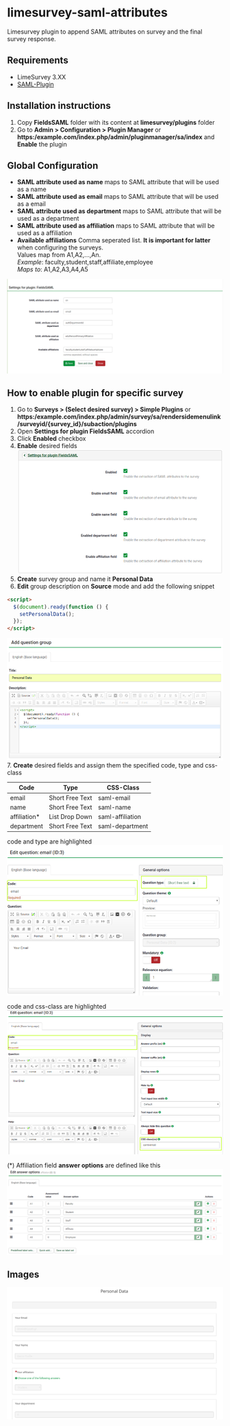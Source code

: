 # limesurvey-saml-attributes
Limesurvey plugin to append SAML attributes on survey and the final survey response.

## Requirements
* LimeSurvey 3.XX
* [SAML-Plugin](https://github.com/auth-it-center/Limesurvey-SAML-Authentication)

## Installation instructions
1. Copy **FieldsSAML** folder with its content at **limesurvey/plugins** folder
2. Go to **Admin > Configuration > Plugin Manager** or **https:/example.com/index.php/admin/pluginmanager/sa/index**
and **Enable** the plugin

## Global Configuration
* **SAML attribute used as name** maps to SAML attribute that will be used as a name
* **SAML attribute used as email** maps to SAML attribute that will be used as a email
* **SAML attribute used as department** maps to SAML attribute that will be used as a department
* **SAML attribute used as affiliation** maps to SAML attribute that will be used as a affiliation
* **Available affiliations** Comma seperated list. **It is important for latter** when configuring the surveys.  
Values map from A1,A2,...,An.  
*Example*: faculty,student,staff,affiliate,employee  
*Maps to*: A1,A2,A3,A4,A5

![Global Settings](images/global_settings.png)

## How to enable plugin for specific survey
1. Go to **Surveys > (Select desired survey) > Simple Plugins** or
**https:/example.com/index.php/admin/survey/sa/rendersidemenulink/surveyid/{survey_id}/subaction/plugins**
2. Open **Settings for plugin FieldsSAML** accordion
3. Click **Enabled** checkbox
4. **Enable** desired fields
![Plugin Settings](images/plugin_settings.png)
5. **Create** survey group and name it **Personal Data**
6. **Edit** group description on **Source** mode and add the following snippet
```html
<script>
  $(document).ready(function () {
    setPersonalData();
  });
</script>
```  
![Personal Data Group](images/personal_data_group.png)
7. **Create** desired fields and assign them the specified code, type and css-class  

| Code          | Type            | CSS-Class        |
|---------------|-----------------|------------------|
| email         | Short Free Text | saml-email       |
| name          | Short Free Text | saml-name        |
| affiliation\* | List Drop Down  | saml-affiliation |
| department    | Short Free Text | saml-department  |

code and type are highlighted
![code and type are highlighted](images/email_field_general.png)

code and css-class are highlighted
![code and css-class are highlighted](images/email_field_display.png)

(\*) Affiliation field **answer options** are defined like this
![Affiliation Field Answer Options](images/affiliation_answer_options.png)

## Images
![How saml data are appended on the survey](images/data_on_survey.png)
